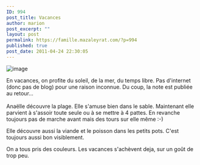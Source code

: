 ```yaml
---
ID: 994
post_title: Vacances
author: marion
post_excerpt: ""
layout: post
permalink: https://famille.mazaleyrat.com/?p=994
published: true
post_date: 2011-04-24 22:30:05
---
```

<img style="display:block;margin-right:auto;margin-left:auto;" alt="image" src="http://famille.mazaleyrat.com/wp-content/uploads/2011/04/wpid-c8136eb40baf7d86d95a1b3a72c6e2dc.jpg" />

<p>En vacances, on profite du soleil, de la mer, du temps libre. Pas d'internet (donc pas de blog) pour une raison inconnue. Du coup, la note est publiée au retour...<br>
 <br>
Anaëlle découvre la plage. Elle s'amuse bien dans le sable. Maintenant elle parvient à s'assoir toute seule ou à se mettre à 4 pattes. En revanche toujours pas de marche avant mais des tours sur elle même :-)</p>
<p>Elle découvre aussi la viande et le poisson dans les petits pots. C'est toujours aussi bon visiblement.</p>
<p>On a tous pris des couleurs. Les vacances s'achèvent deja, sur un goût de trop peu.</p>
